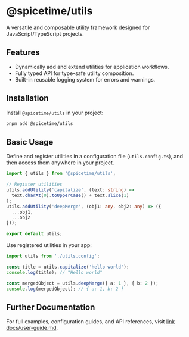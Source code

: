 # @spicetime/utils

A versatile and composable utility framework designed for JavaScript/TypeScript projects.

## Features

- Dynamically add and extend utilities for application workflows.
- Fully typed API for type-safe utility composition.
- Built-in reusable logging system for errors and warnings.

## Installation

Install `@spicetime/utils` in your project:

```bash
pnpm add @spicetime/utils
```

## Basic Usage

Define and register utilities in a configuration file (`utils.config.ts`), and then access them anywhere in your
project.

```typescript
import { utils } from '@spicetime/utils';

// Register utilities
utils.addUtility('capitalize', (text: string) =>
  text.charAt(0).toUpperCase() + text.slice(1)
);
utils.addUtility('deepMerge', (obj1: any, obj2: any) => ({
  ...obj1,
  ...obj2
}));

export default utils;
```

Use registered utilities in your app:

```typescript
import utils from './utils.config';

const title = utils.capitalize('hello world');
console.log(title); // "Hello world"

const mergedObject = utils.deepMerge({ a: 1 }, { b: 2 });
console.log(mergedObject); // { a: 1, b: 2 }
```

## Further Documentation

For full examples, configuration guides, and API references,
visit [link docs/user-guide.md](https://yourdocswebsite.com/utils).